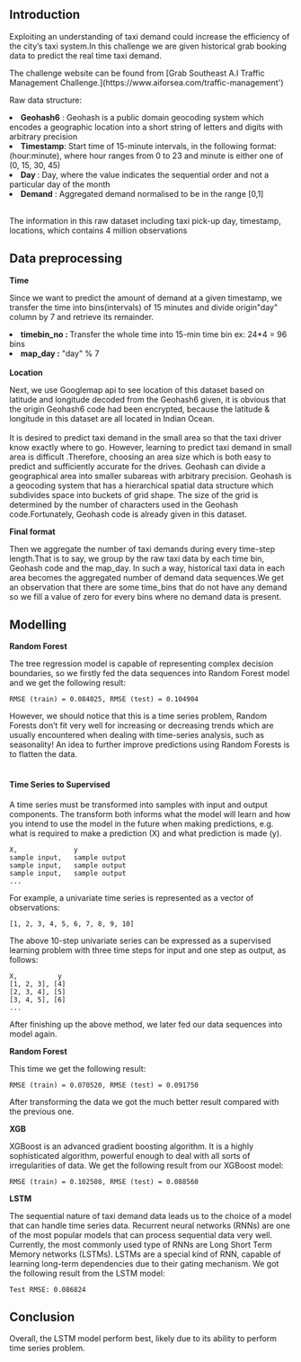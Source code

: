 <h2>Introduction</h2>
<p>Exploiting an understanding of taxi demand could increase the efficiency of the city’s taxi system.In this challenge we are given historical grab booking data to predict the real time taxi demand.</p>
<p>The challenge website can be found from [Grab Southeast A.I Traffic Management Challenge.](https://www.aiforsea.com/traffic-management')</p>
<p>Raw data structure:</p>
<li><b>Geohash6</b> : Geohash is a public domain geocoding system which encodes a geographic location into a short string of letters and digits with arbitrary precision</li>
<li><b>Timestamp</b>:
Start time of 15-minute intervals, in the following format: (hour:minute), where hour ranges from 0 to 23 and minute is either one of (0, 15, 30, 45) </li>
<li><b>Day </b>: Day, where the value indicates the sequential order and not a particular day of the month</li>
<li><b>Demand</b> : Aggregated demand normalised to be in the range [0,1]</li><br>
<p>The information in this raw dataset including taxi pick-up day, timestamp, locations, which contains 4 million observations</p>
<h2>Data preprocessing</h2>
<b>Time</b>
<p> Since we want to predict the amount of demand at a given timestamp, we transfer the time into bins(intervals) of 15 minutes and divide origin"day" column by 7 and retrieve its remainder.</p>
<li><b>timebin_no : </b> Transfer the whole time into 15-min time bin ex: 24*4 = 96 bins</li>
<li><b>map_day :</b> "day" % 7 </li>
<br>
<b>Location</b>
<p>Next, we use Googlemap api to see location of this dataset based on latitude and longitude decoded from the Geohash6 given, it is obvious that the origin Geohash6 code had been encrypted, because the latitude & longitude in this dataset are all located in Indian Ocean.<br><br>
It is desired to predict taxi demand in the small area so that the taxi driver know exactly where to go. However, learning to predict taxi demand in small area is difficult .Therefore, choosing an area size which is both easy to predict and sufficiently accurate for the drives. Geohash can divide a geographical area into smaller subareas with arbitrary precision. Geohash is a geocoding system that has a
hierarchical spatial data structure which subdivides space into buckets of grid shape. The size of the grid is determined by the number of characters used in the Geohash code.Fortunately, Geohash code is already given in this dataset.</p>
<b>Final format</b>
<p>
Then we aggregate the number of taxi demands during every time-step length.That is to say, we group by the raw taxi data by each time bin, Geohash code and the map_day. In such a way, historical taxi data in each area becomes the aggregated number of demand data sequences.We get an observation that there are some time_bins that do not have any demand so we fill a value of zero for every bins where no demand data is present.
</p>


<h2>Modelling</h2>

<b>Random Forest</b>
<p>The tree regression model is capable of representing complex decision boundaries, so we firstly fed the data sequences into Random Forest model and we get the following result:</p>

```
RMSE (train) = 0.084025, RMSE (test) = 0.104904
```

<p>However, we should notice that this is a time series problem, Random Forests don’t fit very well for increasing or decreasing trends which are usually encountered when dealing with time-series analysis, such as seasonality! An idea to further improve predictions using Random Forests is to flatten the data.<br><br>
<h4>Time Series to Supervised</h4>
A time series must be transformed into samples with input and output components. The transform both informs what the model will learn and how you intend to use the model in the future when making predictions, e.g. what is required to make a prediction (X) and what prediction is made (y). </p>

```
X,              y
sample input,   sample output
sample input,   sample output
sample input,   sample output
...
```

<p>For example, a univariate time series is represented as a vector of observations:</p>

```
[1, 2, 3, 4, 5, 6, 7, 8, 9, 10]
```

<p>The above 10-step univariate series can be expressed as a supervised learning problem with three time steps for input and one step as output, as follows:</p>

```
X,          y
[1, 2, 3], [4]
[2, 3, 4], [5]
[3, 4, 5], [6]
...
```

<p>After finishing up the above method, we later fed our data sequences into model again.</p>

<b>Random Forest</b>
<p>This time we get the following result:</p>

```
RMSE (train) = 0.070520, RMSE (test) = 0.091750
```
<p> After transforming the data we got the much better result compared with the previous one. </p>

<b>XGB</b>
<p>XGBoost is an advanced gradient boosting algorithm. It is a highly sophisticated algorithm, powerful enough to deal with all sorts of irregularities of data. We get the following result from our XGBoost model:</p>

```
RMSE (train) = 0.102508, RMSE (test) = 0.088560
```

<b>LSTM</b>
<p>The sequential nature of taxi demand data leads us to the
choice of a model that can handle time series data. Recurrent
neural networks (RNNs) are one of the most popular models
that can process sequential data very well. Currently, the most commonly used type of RNNs are Long Short Term Memory networks (LSTMs). LSTMs are a special
kind of RNN, capable of learning long-term dependencies due
to their gating mechanism. We got the following result from the LSTM model:</p>

```
Test RMSE: 0.086824
```
<h2>Conclusion</h2>
Overall, the LSTM model perform best, likely due to its ability to perform time series problem.
